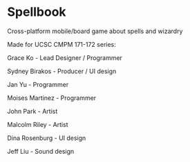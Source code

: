 # Spellbook
Cross-platform mobile/board game about spells and wizardry 

Made for UCSC CMPM 171-172 series:

Grace Ko - Lead Designer / Programmer

Sydney Birakos - Producer / UI design

Jan Yu - Programmer

Moises Martinez - Programmer

John Park - Artist

Malcolm Riley - Artist

Dina Rosenburg - UI design

Jeff Liu - Sound design
